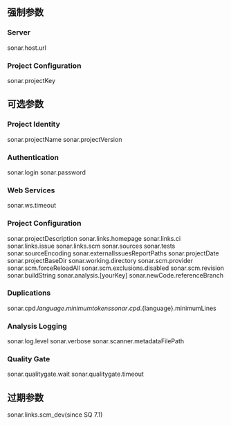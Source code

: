 ## 强制参数
### Server
sonar.host.url

### Project Configuration

sonar.projectKey

## 可选参数
### Project Identity
sonar.projectName
sonar.projectVersion

### Authentication
sonar.login
sonar.password

### Web Services

sonar.ws.timeout

### Project Configuration
sonar.projectDescription
sonar.links.homepage
sonar.links.ci
sonar.links.issue
sonar.links.scm
sonar.sources
sonar.tests
sonar.sourceEncoding
sonar.externalIssuesReportPaths
sonar.projectDate
sonar.projectBaseDir
sonar.working.directory
sonar.scm.provider
sonar.scm.forceReloadAll
sonar.scm.exclusions.disabled
sonar.scm.revision
sonar.buildString
sonar.analysis.[yourKey]
sonar.newCode.referenceBranch

### Duplications

sonar.cpd.${language}.minimumtokens
sonar.cpd.${language}.minimumLines

### Analysis Logging
sonar.log.level
sonar.verbose
sonar.scanner.metadataFilePath

### Quality Gate
sonar.qualitygate.wait
sonar.qualitygate.timeout

## 过期参数
sonar.links.scm_dev(since SQ 7.1)